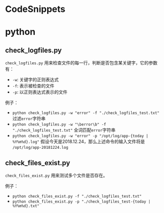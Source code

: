 # CodeSnippets



# python

## check_logfiles.py

`check_logfiles.py` 用来检查文件的每一行，判断是否包含某关键字，它的参数有：

   * `-w`: 关键字的正则表达式
   * `-f`: 表示被检查的文件
   * `-p`: 以正则表达式表示的文件

例子：

   * `python check_logfiles.py -w "error" -f "./check_logfiles_test.txt"` 过滤`error`字符串
   * `python check_logfiles.py -w "\berror\b" -f "./check_logfiles_test.txt"`  全词匹配`error`字符串
   * `python check_logfiles.py -w "error" -p "/opt/log/app-{today | %Y%m%d}.log"` 假设今天是2018.12.24，那么上述命令的输入文件将是 `/opt/log/app-20181224.log`

## check_files_exist.py

`check_files_exist.py` 用来测试多个文件是否存在。

例子：

   * `python check_files_exist.py -f "./check_logfiles_test.txt"`
   * `python check_files_exist.py -p "./check_logfiles_test-{today | %Y%m%d}.txt"`

